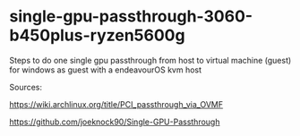 # single-gpu-passthrough-3060-b450plus-ryzen5600g
Steps to do one single gpu passthrough from host to virtual machine (guest) for windows as guest with a endeavourOS kvm host

Sources:

https://wiki.archlinux.org/title/PCI_passthrough_via_OVMF

https://github.com/joeknock90/Single-GPU-Passthrough

